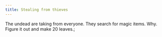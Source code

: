 ```yaml
---
title: Stealing from thieves
---
```


The undead are taking from everyone. They search for magic items. Why. Figure it out and make 20 leaves.;